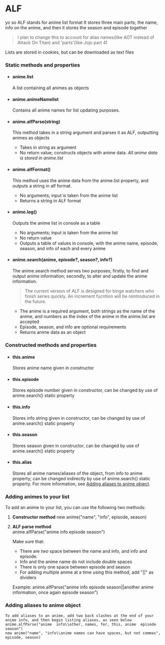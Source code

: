 # ALF

yo so
ALF stands for anime list format
It stores three main parts; the name, info on the anime, and then it stores the season and episode together

> I plan to change this to account for alias names(like AOT instead of Attack On Titan) and 'parts'(like Jojo part 4)

Lists are stored in cookies, but can be downloaded as text files

### Static methods and properties

- #### anime.list
    A list containing all animes as objects

- #### anime.animeNamelist
    Contains all anime names for list updating purposes.

- #### anime.alfParse(string)
    This method takes in a string argument and parses it as ALF, outputting animes as objects
    * Takes in string as argument
    * No return value; constructs objects with anime data. *All anime data is stored in anime.list*


- #### anime.alfFormat()  
    This method uses the anime data from the anime.list property, and outputs a string in alf format.  
    * No arguments; input is taken from the anime list
    * Returns a string in ALF format

- #### anime.log()  
    Outputs the anime list in console as a table  
    * No arguments; input is taken from the anime list
    * No return value
    * Outputs a table of values in console, with the anime name, episode, season, and info of each and every anime

- #### anime.search(anime, episode?, season?, info?)  
    The anime.search method serves two purposes; firstly, to find and output anime information; secondly, to alter and update the anime information.  

    > The current version of ALF is designed for binge watchers who finish series quickly. An increment fucntion will be reintroduced in the future.  
  
    * The anime is a required argument, both strings as the name of the anime, and numbers as the index of the anime in the anime.list are accepted  
    * Episode, season, and info are optional requirements  
    * Returns anime data as an object  



### Constructed methods and properties
- #### this.anime  
    Stores anime name given in constructor
- #### this.episode  
    Stores episode number given in constructor, can be changed by use of anime.search() static property
- #### this.info  
    Stores info string given in constructor, can be changed by use of anime.search() static property
- #### this.season  
    Stores season given in constructor, can be changed by use of anime.search() static property
- #### this.alias  
    Stores all anime names/aliases of the object, from info to anime property; can be changed indirectly by use of anime.search() static property. 
    For more information, see [Adding aliases to anime object](https://github.com/methlab0050/ALF/edit/main/README.md#adding-aliases-to-anime-object).

### Adding animes to your list  
To add an anime to your list, you can use the following two methods:  
1. **Constructor method**
    new anime("name", "info", episode, season)

2. **ALF parse method**  
    anime.alfParse("anime  info  episode season")

    Make sure that:
    * There are *two* space between the name and info, and info and episode.
    * Info and the anime name do not include double spaces
    * There is only one space between episode and season
    * For adding multiple anime at a time using this method, add "||" as dividers

    Example: anime.alfParse("anime  info  episode season||another anime  information, once again  episode season")

### Adding aliases to anime object  
    
    To add aliases to an anime, add two back slashes at the end of your anime info, and then begin listing aliases, as seen below  
    anime.alfParse("anime  info\\other, names, for, this, anime  episode season")
    new anime("name", "info\\anime names can have spaces, but not commas", episode, season)
